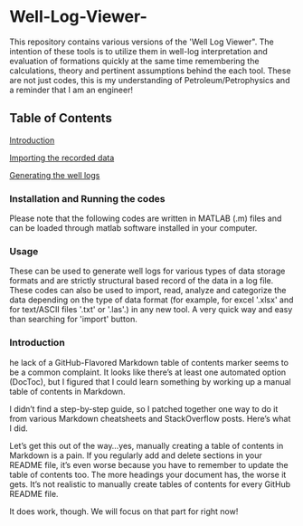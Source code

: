 # Well-Log-Viewer-
This repository contains various versions of the 'Well Log Viewer".  The intention of these tools is to utilize them in well-log interpretation and evaluation of formations quickly at the same time remembering the calculations, theory and pertinent assumptions behind the each tool. These are not just codes, this is my understanding of Petroleum/Petrophysics and a reminder that I am an engineer!
## Table of Contents
[Introduction](#Introduction)

[Importing the recorded data](#Importing-the-recorded-Data)

[Generating the well logs](#Generating-the-well-logs)

### Installation and Running the codes
Please note that the following codes are written in MATLAB (.m) files and can be loaded through matlab software installed in your computer.
### Usage
These can be used to generate well logs for various types of data storage formats and are strictly structural based record of the data in a log file. These codes can also be used to import, read, analyze and categorize the data depending on the type of data format (for example, for excel '.xlsx' and for text/ASCII files '.txt' or '.las'.) in any new tool. A very quick way and easy than searching for 'import' button.
### Introduction
he lack of a GitHub-Flavored Markdown table of contents marker seems to be a common complaint. It looks like there’s at least one automated option (DocToc), but I figured that I could learn something by working up a manual table of contents in Markdown.

I didn’t find a step-by-step guide, so I patched together one way to do it from various Markdown cheatsheets and StackOverflow posts. Here’s what I did.

Let’s get this out of the way…yes, manually creating a table of contents in Markdown is a pain. If you regularly add and delete sections in your README file, it’s even worse because you have to remember to update the table of contents too. The more headings your document has, the worse it gets. It’s not realistic to manually create tables of contents for every GitHub README file.

It does work, though. We will focus on that part for right now!
